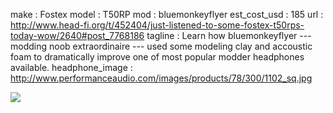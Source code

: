 make			: Fostex
model			: T50RP
mod				: bluemonkeyflyer
est_cost_usd	: 185
url			    : http://www.head-fi.org/t/452404/just-listened-to-some-fostex-t50rps-today-wow/2640#post_7768186
tagline         : Learn how bluemonkeyflyer --- modding noob extraordinaire ---
                  used some modeling clay and accoustic foam to dramatically
				  improve one of most popular modder headphones available.
headphone_image : http://www.performanceaudio.com/images/products/78/300/1102_sq.jpg

![](http://cdn.head-fi.org/6/61/350x700px-LL-615e7e56_stiffenedfeltover18mmtreblereflector.jpeg)
